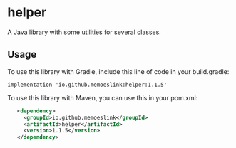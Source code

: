 # helper

A Java library with some utilities for several classes.

## Usage

To use this library with Gradle, include this line of code in your build.gradle:

```
implementation 'io.github.memoeslink:helper:1.1.5'
```

To use this library with Maven, you can use this in your pom.xml:

```xml
   <dependency>
     <groupId>io.github.memoeslink</groupId>
     <artifactId>helper</artifactId>
     <version>1.1.5</version>
   </dependency>
```
